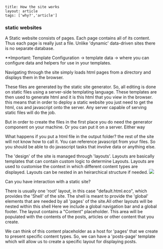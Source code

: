 ```
title: How the site works
layout: article
tags: ['why?','article']

```

### static websites
A Static website consists of pages. Each page contains all of its content. Thus each page is really just a file. Unlike 'dynamic' data-driven sites there is no separate database.

**Important: Template Configuration -> template data -> where you can configure data and helpers for use in your templates.

Navigating through the site simply loads html pages from a directory and displays them in the browser.

These files are generated by the static site generator. So, all editing is done on static files using a server-side templating language. These templates are then used to generate html and it is this html that you view in the browser.
this means that in order to deploy a static website you just need to get the html, css and javascript onto the server. Any server capable of serving static files will do the job. 

But in order to create the files in the first place you do need the generator component on your machine.  Or you can put it on a server. Either way

What happens if you put a html file in the output folder? the rest of the site will not know how to call it.
You can reference javascript from your files. So you should be able to do javascript tasks that involve data or anything else.

The 'design' of the site is managed through 'layouts'. Layouts are basically templates that can contain custom logic to determine 
Layouts.
Layouts are used to customise the context in which different content types are displayed.
Layouts can be nested in an heirarchical structure if needed.
<img src="~/files/images/iphone.png">

Can you have interaction with a static site? 

There is usually one 'root' layout, in this case "default.html.eco", which provides the 'Shell' of the site. The shell is meant to provide the 'global' elements that are needed by all 'pages' of the site.All other layouts will be nested within this shell 
Here we include a global navigation bar and a global footer.
The layout contains a "Content" placeholder. This area will be populated with the contents of the posts, articles or other content that you create.

We can think of this content placeholder as a host for 'pages' that we create to present specific content types. So, we can have a 'posts-page' template which will allow us to create a specific layout for displaying posts.